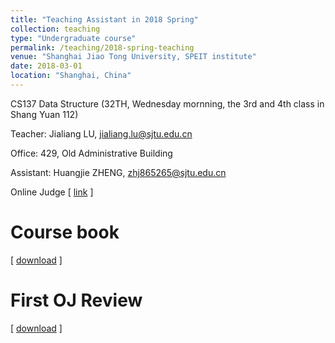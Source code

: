 ```yaml
---
title: "Teaching Assistant in 2018 Spring"
collection: teaching
type: "Undergraduate course"
permalink: /teaching/2018-spring-teaching
venue: "Shanghai Jiao Tong University, SPEIT institute"
date: 2018-03-01
location: "Shanghai, China"
---
```


CS137 Data Structure (32TH, Wednesday mornning, the 3rd and 4th class in Shang Yuan 112)

Teacher: Jialiang LU, jialiang.lu@sjtu.edu.cn

Office: 429, Old Administrative Building

Assistant: Huangjie ZHENG, zhj865265@sjtu.edu.cn

Online Judge
\[ [link](http://wirelesslab.sjtu.edu.cn:8088/jol/) \]

Course book
======
\[ [download](http://JegZheng.github.io/files/teaching/DS_AA.pdf) \]

First OJ Review
======
\[ [download](http://JegZheng.github.io/files/teaching/DS_2018fall_OJ_review_1.pdf) \]
